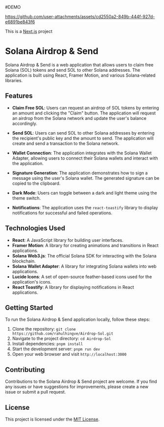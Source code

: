 #DEMO



https://github.com/user-attachments/assets/cd2550a2-849b-444f-927d-e6891be843f6




This is a [Next.js](https://nextjs.org) project 

# Solana Airdrop & Send

Solana Airdrop & Send is a web application that allows users to claim free Solana (SOL) tokens and send SOL to other Solana addresses. The application is built using React, Framer Motion, and various Solana-related libraries.

## Features

- **Claim Free SOL**: Users can request an airdrop of SOL tokens by entering an amount and clicking the "Claim" button. The application will request an airdrop from the Solana network and update the user's balance accordingly.

- **Send SOL**: Users can send SOL to other Solana addresses by entering the recipient's public key and the amount to send. The application will create and send a transaction to the Solana network.

- **Wallet Connection**: The application integrates with the Solana Wallet Adapter, allowing users to connect their Solana wallets and interact with the application.

- **Signature Generation**: The application demonstrates how to sign a message using the user's Solana wallet. The generated signature can be copied to the clipboard.

- **Dark Mode**: Users can toggle between a dark and light theme using the theme switch.

- **Notifications**: The application uses the `react-toastify` library to display notifications for successful and failed operations.

## Technologies Used

- **React**: A JavaScript library for building user interfaces.
- **Framer Motion**: A library for creating animations and transitions in React applications.
- **Solana Web3.js**: The official Solana SDK for interacting with the Solana blockchain.
- **Solana Wallet Adapter**: A library for integrating Solana wallets into web applications.
- **Lucide Icons**: A set of open-source feather-based icons used for the application's icons.
- **React Toastify**: A library for displaying notifications in React applications.

## Getting Started

To run the Solana Airdrop & Send application locally, follow these steps:

1. Clone the repository: `git clone https://github.com/rahulhingve/Airdrop-Sol.git`
2. Navigate to the project directory: `cd Airdrop-Sol`
3. Install dependencies: `pnpm install`
4. Start the development server: `pnpm run dev`
5. Open your web browser and visit `http://localhost:3000`

## Contributing

Contributions to the Solana Airdrop & Send project are welcome. If you find any issues or have suggestions for improvements, please create a new issue or submit a pull request.

## License

This project is licensed under the [MIT License](LICENSE).
